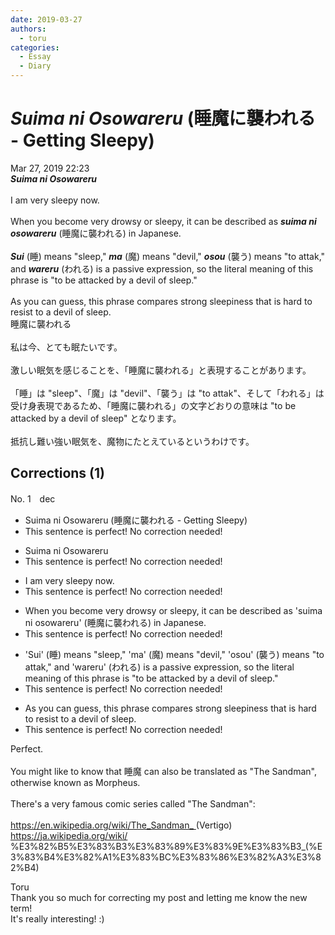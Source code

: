 ```yaml
---
date: 2019-03-27
authors:
  - toru
categories:
  - Essay
  - Diary
---
```


<h1 id="subject_show"><strong><em>Suima ni Osowareru</strong></em> (睡魔に襲われる - Getting Sleepy)</h1>
<div class="date">Mar 27, 2019 22:23</div>
<div id="post"><div id="body_show_ori">
<strong><em>Suima ni Osowareru</strong></em><br/><br/>I am very sleepy now.<br/><br/>When you become very drowsy or sleepy, it can be described as <strong><em>suima ni osowareru</em></strong> (睡魔に襲われる) in Japanese.<br/><br/><strong><em>Sui</em></strong> (睡) means "sleep," <strong><em>ma</em></strong> (魔) means "devil," <strong><em>osou</em></strong> (襲う) means "to attak," and <strong><em>wareru</em></strong> (われる) is a passive expression, so the literal meaning of this phrase is "to be attacked by a devil of sleep."<br/><br/>As you can guess, this phrase compares strong sleepiness that is hard to resist to a devil of sleep.
</div></div>

<!-- more -->

<div id="post_ja"><div id="body_show_mo">
睡魔に襲われる<br/><br/>私は今、とても眠たいです。<br/><br/>激しい眠気を感じることを、「睡魔に襲われる」と表現することがあります。<br/><br/>「睡」は "sleep"、「魔」は "devil"、「襲う」は "to attak"、そして「われる」は受け身表現であるため、「睡魔に襲われる」の文字どおりの意味は "to be attacked by a devil of sleep" となります。<br/><br/>抵抗し難い強い眠気を、魔物にたとえているというわけです。
</div></div>

## Corrections (1)
<div id="block"><div class="first_name"> No. 1　<span class="just_name">dec</span></div><div id="block2">
<ul class="correction_field">
<li class="incorrect">Suima ni Osowareru (睡魔に襲われる - Getting Sleepy)</li>
<li class="corrected perfect">This sentence is perfect! No correction needed!</li>
</ul>
<ul class="correction_field">
<li class="incorrect">Suima ni Osowareru</li>
<li class="corrected perfect">This sentence is perfect! No correction needed!</li>
</ul>
<ul class="correction_field">
<li class="incorrect">I am very sleepy now.</li>
<li class="corrected perfect">This sentence is perfect! No correction needed!</li>
</ul>
<ul class="correction_field">
<li class="incorrect">When you become very drowsy or sleepy, it can be described as 'suima ni osowareru' (睡魔に襲われる) in Japanese.</li>
<li class="corrected perfect">This sentence is perfect! No correction needed!</li>
</ul>
<ul class="correction_field">
<li class="incorrect">'Sui' (睡) means "sleep," 'ma' (魔) means "devil," 'osou' (襲う) means "to attak," and 'wareru' (われる) is a passive expression, so the literal meaning of this phrase is "to be attacked by a devil of sleep."</li>
<li class="corrected perfect">This sentence is perfect! No correction needed!</li>
</ul>
<ul class="correction_field">
<li class="incorrect">As you can guess, this phrase compares strong sleepiness that is hard to resist to a devil of sleep.</li>
<li class="corrected perfect">This sentence is perfect! No correction needed!</li>
</ul>
<p class="comment_small">
 Perfect.
 <br/>
 <br/>
 You might like to know that 睡魔 can also be translated as "The Sandman", otherwise known as Morpheus.
 <br/>
 <br/>
 There's a very famous comic series called "The Sandman":
 <br/>
 <br/>
 <a href="https://en.wikipedia.org/wiki/The_Sandman_" target="_blank">
  https://en.wikipedia.org/wiki/The_Sandman_
 </a>
 (Vertigo)
 <br/>
 <a href="https://ja.wikipedia.org/wiki/" target="_blank">
  https://ja.wikipedia.org/wiki/
 </a>
 %E3%82%B5%E3%83%B3%E3%83%89%E3%83%9E%E3%83%B3_(%E3%83%B4%E3%82%A1%E3%83%BC%E3%83%86%E3%82%A3%E3%82%B4)
</p>

</div><div class="name"><span class="just_name">Toru</span><br>
Thank you so much for correcting my post and letting me know the new term!<br/>It's really interesting! :)
</div>
</div>

